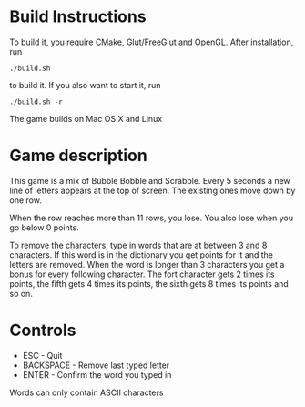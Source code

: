 # Build Instructions

To build it, you require CMake, Glut/FreeGlut and OpenGL. After installation, run

    ./build.sh

to build it. If you also want to start it, run

    ./build.sh -r

The game builds on Mac OS X and Linux

# Game description
This game is a mix of Bubble Bobble and Scrabble. Every 5 seconds a new line of
letters appears at the top of screen. The existing ones move down by one row.

When the row reaches more than 11 rows, you lose. You also lose when you go below 0
points.

To remove the characters, type in words that are at between 3 and 8 characters.
If this word is in the dictionary you get points for it and the letters are removed.
When the word is longer than 3 characters you get a bonus for every following character.
The fort character gets 2 times its points, the fifth gets 4 times its points,
the sixth gets 8 times its points and so on.

# Controls
* ESC - Quit
* BACKSPACE - Remove last typed letter
* ENTER - Confirm the word you typed in

Words can only contain ASCII characters